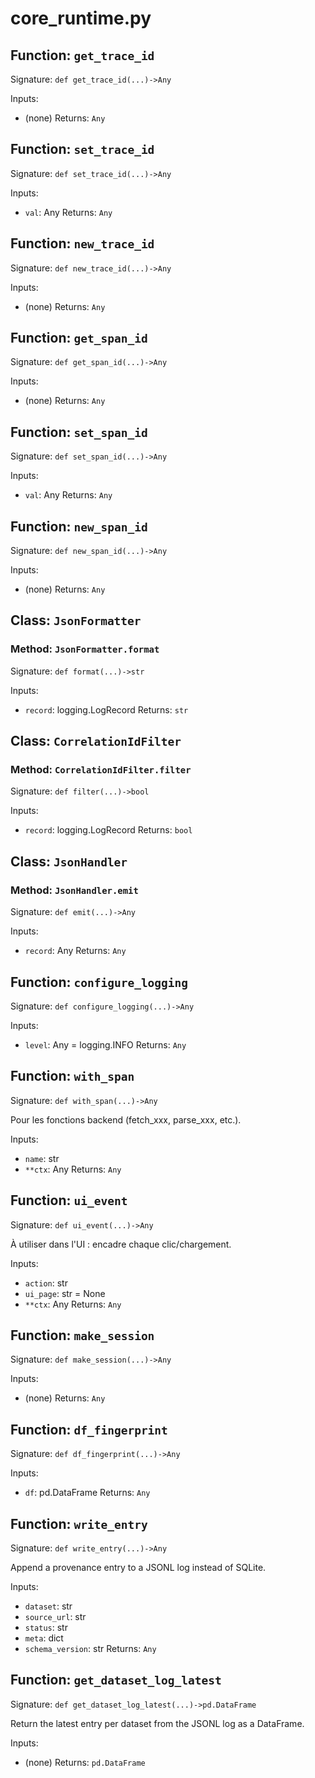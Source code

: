 # core_runtime.py

## Function: `get_trace_id`

Signature: `def get_trace_id(...)->Any`

Inputs:
- (none)
Returns: `Any`

## Function: `set_trace_id`

Signature: `def set_trace_id(...)->Any`

Inputs:
- `val`: Any
Returns: `Any`

## Function: `new_trace_id`

Signature: `def new_trace_id(...)->Any`

Inputs:
- (none)
Returns: `Any`

## Function: `get_span_id`

Signature: `def get_span_id(...)->Any`

Inputs:
- (none)
Returns: `Any`

## Function: `set_span_id`

Signature: `def set_span_id(...)->Any`

Inputs:
- `val`: Any
Returns: `Any`

## Function: `new_span_id`

Signature: `def new_span_id(...)->Any`

Inputs:
- (none)
Returns: `Any`

## Class: `JsonFormatter`

### Method: `JsonFormatter.format`

Signature: `def format(...)->str`

Inputs:
- `record`: logging.LogRecord
Returns: `str`

## Class: `CorrelationIdFilter`

### Method: `CorrelationIdFilter.filter`

Signature: `def filter(...)->bool`

Inputs:
- `record`: logging.LogRecord
Returns: `bool`

## Class: `JsonHandler`

### Method: `JsonHandler.emit`

Signature: `def emit(...)->Any`

Inputs:
- `record`: Any
Returns: `Any`

## Function: `configure_logging`

Signature: `def configure_logging(...)->Any`

Inputs:
- `level`: Any = logging.INFO
Returns: `Any`

## Function: `with_span`

Signature: `def with_span(...)->Any`

Pour les fonctions backend (fetch_xxx, parse_xxx, etc.).

Inputs:
- `name`: str
- `**ctx`: Any
Returns: `Any`

## Function: `ui_event`

Signature: `def ui_event(...)->Any`

À utiliser dans l'UI : encadre chaque clic/chargement.

Inputs:
- `action`: str
- `ui_page`: str = None
- `**ctx`: Any
Returns: `Any`

## Function: `make_session`

Signature: `def make_session(...)->Any`

Inputs:
- (none)
Returns: `Any`

## Function: `df_fingerprint`

Signature: `def df_fingerprint(...)->Any`

Inputs:
- `df`: pd.DataFrame
Returns: `Any`

## Function: `write_entry`

Signature: `def write_entry(...)->Any`

Append a provenance entry to a JSONL log instead of SQLite.

Inputs:
- `dataset`: str
- `source_url`: str
- `status`: str
- `meta`: dict
- `schema_version`: str
Returns: `Any`

## Function: `get_dataset_log_latest`

Signature: `def get_dataset_log_latest(...)->pd.DataFrame`

Return the latest entry per dataset from the JSONL log as a DataFrame.

Inputs:
- (none)
Returns: `pd.DataFrame`
